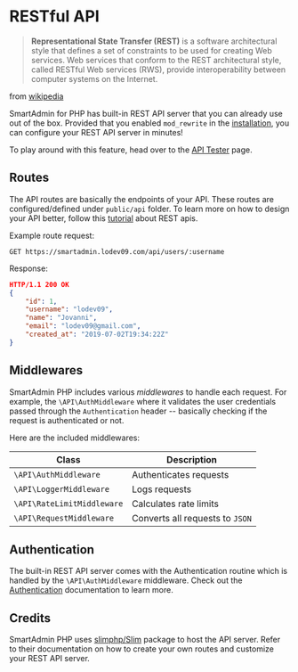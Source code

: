 # RESTful API

> **Representational State Transfer (REST)** is a software architectural style that defines a set of constraints to be used for creating Web services. Web services that conform to the REST architectural style, called RESTful Web services (RWS), provide interoperability between computer systems on the Internet.

from [wikipedia](https://en.wikipedia.org/wiki/Representational_state_transfer)

SmartAdmin for PHP has built-in REST API server that you can already use out of the box. Provided that you enabled `mod_rewrite` in the [installation](docs_general.php#url-rewriting), you can configure your REST API server in minutes!

To play around with this feature, head over to the [API Tester](php_api_playground.php) page.

## Routes

The API routes are basically the endpoints of your API. These routes are configured/defined under `public/api` folder. To learn more on how to design your API better, follow this [tutorial](https://www.restapitutorial.com/lessons/restfulresourcenaming.html) about REST apis.

Example route request:
```
GET https://smartadmin.lodev09.com/api/users/:username
```

Response:
```json
HTTP/1.1 200 OK
{
	"id": 1,
	"username": "lodev09",
	"name": "Jovanni",
	"email": "lodev09@gmail.com",
	"created_at": "2019-07-02T19:34:22Z"
}
```

## Middlewares

SmartAdmin PHP includes various _middlewares_ to handle each request. For example, the `\API\AuthMiddleware` where it validates the user credentials passed through the `Authentication` header -- basically checking if the request is authenticated or not.

Here are the included middlewares:

| Class | Description |
| ----- | ----------- |
| `\API\AuthMiddleware` | Authenticates requests |
| `\API\LoggerMiddleware` | Logs requests |
| `\API\RateLimitMiddleware` | Calculates rate limits |
| `\API\RequestMiddleware` | Converts all requests to `JSON` |

## Authentication

The built-in REST API server comes with the Authentication routine which is handled by the `\API\AuthMiddleware` middleware. Check out the [Authentication](php_auth_docs.php) documentation to learn more.

## Credits

SmartAdmin PHP uses [slimphp/Slim](https://github.com/slimphp/Slim) package to host the API server. Refer to their documentation on how to create your own routes and customize your REST API server.